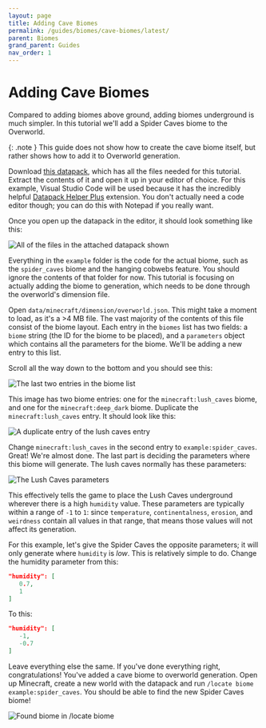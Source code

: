 ```yaml
---
layout: page
title: Adding Cave Biomes
permalink: /guides/biomes/cave-biomes/latest/
parent: Biomes
grand_parent: Guides
nav_order: 1
---
```


# Adding Cave Biomes

Compared to adding biomes above ground, adding biomes underground is much simpler. In this tutorial we'll add a Spider Caves biome to the Overworld.

{: .note }
This guide does not show how to create the cave biome itself, but rather shows how to add it to Overworld generation.

Download [this datapack](/docs/guides/adding-biomes/cave-biomes/files/adding-cave-biomes-template.zip), which has all the files needed for this tutorial. Extract the contents of it and open it up in your editor of choice. For this example, Visual Studio Code will be used because it has the incredibly helpful [Datapack Helper Plus](https://marketplace.visualstudio.com/items?itemName=SPGoding.datapack-language-server) extension. You don't actually need a code editor though; you can do this with Notepad if you really want.

Once you open up the datapack in the editor, it should look something like this:

![All of the files in the attached datapack shown](/docs/guides/adding-biomes/cave-biomes/images/folder-structure.png)

Everything in the `example` folder is the code for the actual biome, such as the `spider_caves` biome and the hanging cobwebs feature. You should ignore the contents of that folder for now. This tutorial is focusing on actually adding the biome to generation, which needs to be done through the overworld's dimension file.

Open `data/minecraft/dimension/overworld.json`. This might take a moment to load, as it's a >4 MB file. The vast majority of the contents of this file consist of the biome layout. Each entry in the `biomes` list has two fields: a `biome` string (the ID for the biome to be placed), and a `parameters` object which contains all the parameters for the biome. We'll be adding a new entry to this list.

Scroll all the way down to the bottom and you should see this:

![The last two entries in the biome list](/docs/guides/adding-biomes/cave-biomes/images/last-biome-entries.png)

This image has two biome entries: one for the `minecraft:lush_caves` biome, and one for the `minecraft:deep_dark` biome. Duplicate the `minecraft:lush_caves` entry. It should look like this:

![A duplicate entry of the lush caves entry](/docs/guides/adding-biomes/cave-biomes/images/lush-caves-duplicate-entry.png)

Change `minecraft:lush_caves` in the second entry to `example:spider_caves`. Great! We're almost done. The last part is deciding the parameters where this biome will generate. The lush caves normally has these parameters:

![The Lush Caves parameters](/docs/guides/adding-biomes/cave-biomes/images/lush-caves-parameters.png)

This effectively tells the game to place the Lush Caves underground wherever there is a high `humidity` value. These parameters are typically within a range of `-1` to `1`: since `temperature`, `continentalness`, `erosion`, and `weirdness` contain all values in that range, that means those values will not affect its generation.

For this example, let's give the Spider Caves the opposite parameters; it will only generate where `humidity` is *low*. This is relatively simple to do. Change the humidity parameter from this:

```json
"humidity": [
   0.7,
   1
]
```

To this:

```json
"humidity": [
   -1,
   -0.7
]
```

Leave everything else the same. If you've done everything right, congratulations! You've added a cave biome to overworld generation. Open up Minecraft, create a new world with the datapack and run `/locate biome example:spider_caves`. You should be able to find the new Spider Caves biome!

![Found biome in /locate biome](/docs/guides/adding-biomes/cave-biomes/images/successful-biome-locate.png)
